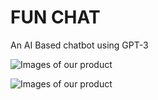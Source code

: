 # FUN CHAT 

An AI Based chatbot using GPT-3

![Images of our product](https://user-images.githubusercontent.com/86285670/219226188-badb157d-6453-44bd-80b1-3884c72aae24.jpeg)

![Images of our product](https://user-images.githubusercontent.com/86285670/219226274-a37728a3-0a5d-4a90-a672-1882285cef11.jpeg)




